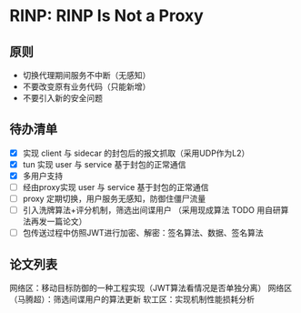 # RINP: RINP Is Not a Proxy

## 原则

- 切换代理期间服务不中断（无感知）
- 不要改变原有业务代码（只能新增）
- 不要引入新的安全问题

## 待办清单

- [x] 实现 client 与 sidecar 的封包后的报文抓取（采用UDP作为L2）
- [x] tun 实现 user 与 service 基于封包的正常通信
- [x] 多用户支持
- [ ] 经由proxy实现 user 与 service 基于封包的正常通信
- [ ] proxy 定期切换，用户服务无感知，防御住僵尸流量
- [ ] 引入洗牌算法+评分机制，筛选出间谍用户 （采用现成算法    TODO 用自研算法再发一篇论文）
- [ ] 包传送过程中仿照JWT进行加密、解密：签名算法、数据、签名算法

## 论文列表

网络区：移动目标防御的一种工程实现（JWT算法看情况是否单独分离）
网络区（马腾超）：筛选间谍用户的算法更新
软工区：实现机制性能损耗分析